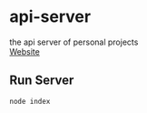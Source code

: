 # api-server
the api server of personal projects  
<a href="http://api.aruoxi.com" target="_blank">Website</a>

## Run Server
```bash
node index
```
